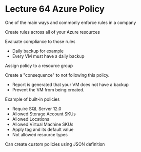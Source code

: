 # Lecture 64 Azure Policy

One of the main ways and commonly enforce rules in a company

Create rules across all of your Azure resources

Evaluate compliance to those rules
* Daily backup for example
* Every VM must have a daily backup

Assign policy to a resource group

Create a "consequence" to not following this policy.
* Report is generated that your VM does not have a backup
* Prevent the VM from being created.

Example of built-in policies
* Require SQL Server 12.0
* Allowed Storage Account SKUs
* Allowed Locations
* Allowed Virtual Machine SKUs
* Apply tag and its default value
* Not allowed resource types

Can create custom policies using JSON definition

